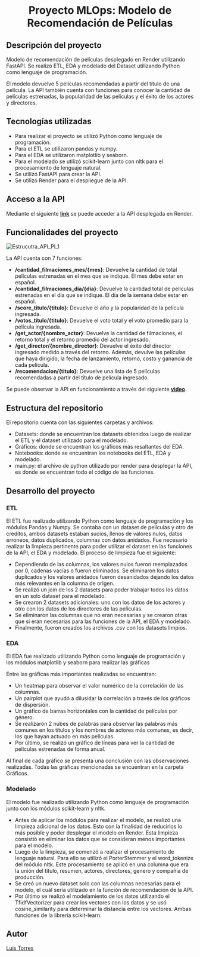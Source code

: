 <h1 align="center"> Proyecto MLOps: Modelo de Recomendación de Películas </h1>

## Descripción del proyecto

Modelo de recomendación de películas desplegado en Render utilizando FastAPI. Se realizó ETL, EDA y modelado del Dataset utilizando Python como lenguaje de programación.

El modelo devuelve 5 películas recomendadas a partir del título de una película. La API también cuenta con funciones para conocer la cantidad de películas estrenadas, la popularidad de las películas y el éxito de los actores y directores.

## Tecnologías utilizadas

- Para realizar el proyecto se utilizó Python como lenguaje de programación.
- Para el ETL se utilizaron pandas y numpy.
- Para el EDA se utilizaron matplotlib y seaborn.
- Para el modelado se utilizó scikit-learn junto con nltk para el procesamiento de lenguaje natural.
- Se utilizó FastAPI para crear la API.
- Se utilizó Render para el despliegue de la API.

## Acceso a la API

Mediante el siguiente [**link**](https://primer-proyecto-individual-mlops.onrender.com/docs) se puede acceder a la API desplegada en Render.

## Funcionalidades del proyecto

![Estrucutra_API_PI_1](https://github.com/luissgtorres/MLOps_Proyect_Movie_Recommendation_Model/assets/113273616/c12938a7-9236-4935-97c2-6e39482b80a9)

La API cuenta con 7 funciones:
  - **/cantidad_filmaciones_mes/{mes}**: Devuelve la cantidad de total películas estrenadas en el mes que se indique. El mes debe estar en español.
  - **/cantidad_filmaciones_dia/{dia}**: Devuelve la cantidad total de películas estrenadas en el día que se indique. El día de la semana debe estar en español.
  - **/score_titulo/{titulo}**: Devuelve el año y la popularidad de la película ingresada.
  - **/votos_titulo/{titulo}**: Devuelve el voto total y el voto promedio para la película ingresada.
  - **/get_actor/{nombre_actor}**: Devuelve la cantidad de filmaciones, el retorno total y el retorno promedio del actor ingresado.
  - **/get_director/{nombre_director}**: Devuelve el éxito del director ingresado medido a través del retorno. Además, devulve las películas que haya dirigido, la fecha de lanzamiento, retorno, costo y ganancia de cada película.
  - **/recomendacion/{titulo}**: Devuelve una lista de 5 películas recomendadas a partir del título de película ingresado.

Se puede observar la API en funcionamiento a través del siguiente [**video**](https://youtu.be/no0m_zAN-f0).

## Estructura del repositorio

El repositorio cuenta con las siguientes carpetas y archivos:

- Datasets: donde se encuentran los datasets obtenidos luego de realizar el ETL y el dataset utilizado para el modelado.
- Gráficos: donde se encuentran los gráficos más resaltantes del EDA.
- Notebooks: donde se encuentran los notebooks del ETL, EDA y modelado.
- main.py: el archivo de python utilizado por render para desplegar la API, es donde se encuentran todo el código de las funciones.


## Desarrollo del proyecto

### ETL

El ETL fue realizado utilizando Python como lenguaje de programación y los módulos Pandas y Numpy.
Se contaba con un dataset de películas y otro de creditos, ambos datasets estaban sucios, llenos de valores nulos, datos erroneos, datos duplicados, columnas con datos anidados. Fue necesario realizar la limpieza pertinente para poder utilizar el dataset en las funciones de la API, el EDA y modelado. El proceso de limpieza fue el siguiente:

- Dependiendo de las columnas, los valores nulos fueron reemplazados por 0, cadenas vacías o fueron eliminados. Se eliminaron los datos duplicados y los valores anidados fueron desanidados dejando los datos más relevantes en la columna de origen.
- Se realizó un join de los 2 datasets para poder trabajar todos los datos en un solo dataset para el modelado.
- Se crearon 2 datasets adicionales: uno con los datos de los actores y otro con los datos de los directores de las películas.
- Se eliminaron las columnas que no eran necesarias y se crearon otras que si eran necesarias para las funciones de la API, el EDA y modelado.
- Finalmente, fueron creados los archivos .csv con los datasets limpios.

### EDA

El EDA fue realizado utilizando Python como lenguaje de programación y los módulos matplotlib y seaborn para realizar las gráficas

Entre las gráficas más importantes realizadas se encuentran:

- Un heatmap para observar el valor numérico de la correlación de las columnas.
- Un pairplot que ayudó a dilusidar la correlación a través de los gráficos de dispersión.
- Un gráfico de barras horizontales con la cantidad de películas por género.
- Se realizarón 2 nubes de palabras para observar las palabras más comunes en los títulos y los nombres de actores más comunes, es decir, los que hayan actuado en más películas.
- Por último, se realizó un gráfico de líneas para ver la cantidad de películas estrenadas de forma anual.

Al final de cada gráfico se presenta una conclusión con las observaciones realizadas. Todas las gráficas mencionadas se encuentran en la carpeta Gráficos.

### Modelado

El modelo fue realizado utilizando Python como lenguaje de programación junto con los módulos scikit-learn y nltk.

- Antes de aplicar los módulos para realizar el modelo, se realizó una limpieza adicional de los datos. Esto con la finalidad de reducirlos lo más posible y poder desplegar el modelo en Render. Esta limpieza consistió en eliminar los datos que se consideran menos importantes para el modelo. 
- Luego de la limpieza, se comenzó a realizar el procesamiento de lenguaje natural. Para ello se utilizó el PorterStemmer y el word_tokenize del módulo nltk. Este procesamiento se aplicó en una columna que era la unión del título, resumen, actores, directores, genero y compañía de producción.
- Se creó un nuevo dataset solo con las columnas necesarias para el modelo, el cuál sería utilizado en la función de recomendación de la API.
- Por último se realizó el modelamiento de los datos utilizando el TfidfVectorizer para crear los vectores con los datos y se usó cosine_similarity para determinar la distancia entre los vectores. Ambas funciones de la librería scikit-learn.
  
## Autor

[Luis Torres](https://www.linkedin.com/in/luis-gerardo-torres-aponte/)
